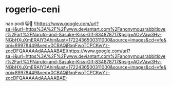 # rogerio-ceni
nao podi
😸💩
![https://www.google.com/url?sa=i&url=https%3A%2F%2Fwww.deviantart.com%2Fanonymousrabbitlover%2Fart%2FNaruto-and-Sasuke-Kiss-Gif-834878717&psig=AOvVaw3Hv-NGbHXuXmERAIY3Ahjn&ust=1722436500311000&source=images&cd=vfe&opi=89978449&ved=0CBAQjRxqFwoTCPCKwYz-zocDFQAAAAAdAAAAABAE](https://www.google.com/url?sa=i&url=https%3A%2F%2Fwww.deviantart.com%2Fanonymousrabbitlover%2Fart%2FNaruto-and-Sasuke-Kiss-Gif-834878717&psig=AOvVaw3Hv-NGbHXuXmERAIY3Ahjn&ust=1722436500311000&source=images&cd=vfe&opi=89978449&ved=0CBAQjRxqFwoTCPCKwYz-zocDFQAAAAAdAAAAABAE)
